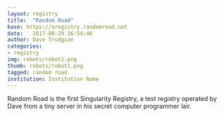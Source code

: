 ```yaml
---
layout: registry
title:  "Random Road"
base: https://sregistry.randomroad.net
date:   2017-08-29 16:54:46
author: Dave Trudgian
categories:
- registry
img: robots/robot1.png
thumb: robots/robot1.png
tagged: random road
institution: Institution Name
---
```


Random Road is the first Singularity Registry, a test registry operated by Dave from a tiny server in his secret computer programmer lair.

